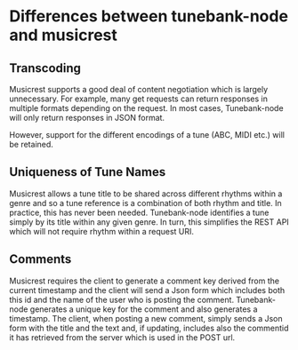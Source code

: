 # Differences between tunebank-node and musicrest

## Transcoding

Musicrest supports a good deal of content negotiation which is largely unnecessary.  For example, many get requests can return responses in multiple formats depending on the request.  In most cases, Tunebank-node will only return responses in JSON format.

However, support for the different encodings of a tune (ABC, MIDI etc.) will be retained.

## Uniqueness of Tune Names

Musicrest allows a tune title to be shared across different rhythms within a genre and so a tune reference is a combination of both rhythm and title.  In practice, this has never been needed. Tunebank-node identifies a tune simply by its title within any given genre. In turn, this simplifies the REST API which will not require rhythm within a request URI.

## Comments

Musicrest requires the client to generate a comment key derived from the current timestamp and the client will send a Json form which includes both this id and the name of the user who is posting the comment. Tunebank-node generates a unique key for the comment and also generates a timestamp.  The client, when posting a new comment, simply sends a Json form with the title and the text and, if updating, includes also the commentid it has retrieved from the server which is used in the POST url.